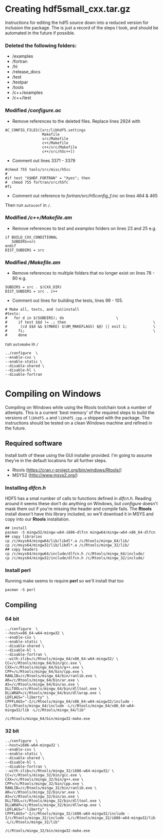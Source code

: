 # Creating hdf5small_cxx.tar.gz

Instructions for editing the hdf5 source down into a reduced version for inclusion the package.  The is just a record of the steps I took, and should be automated in the future if possible.

### Deleted the following folders:
  - /examples
  - /fortran
  - /hl
  - /release_docs
  - /test
  - /testpar
  - /tools
  - /c++/examples
  - /c++/test

### Modified */configure.ac*

- Remove references to the deleted files.  Replace lines 2924 with

```
AC_CONFIG_FILES([src/libhdf5.settings
                 Makefile
                 src/Makefile
                 c++/Makefile
                 c++/src/Makefile
                 c++/src/h5c++])
```
- Comment out lines 3371 - 3379

```
#chmod 755 tools/src/misc/h5cc
#
#if test "X$HDF_FORTRAN" = "Xyes"; then
#  chmod 755 fortran/src/h5fc
#fi
```
- Comment out reference to *fortran/src/H5config_f.inc* on lines 464 & 465

Then run `autoconf` in `/`.

### Modified */c++/Makefile.am*

- Remove references to *test* and *examples* folders on lines 23 and 25 e.g.

```
if BUILD_CXX_CONDITIONAL
   SUBDIRS=src
endif
DIST_SUBDIRS = src
```

### Modified */Makefile.am*

- Remove references to multiple folders that no longer exist on lines 78 - 80 e.g.

```
SUBDIRS = src . $(CXX_DIR)
DIST_SUBDIRS = src . c++
```

- Comment out lines for building the tests, lines 99 - 105.

```
# Make all, tests, and (un)install
#tests:
#	for d in $(SUBDIRS); do                        \
#	  if test $$d != .; then                                        \
#	   (cd $$d && $(MAKE) $(AM_MAKEFLAGS) $@) || exit 1;            \
#	  fi;                                                           \
#	  done
```
run `automake` in `/`

```{bash}
../configure  \
--enable-cxx \
--enable-static \
--disable-shared \
--disable-hl \
--disable-fortran
```

# Compiling on Windows

Compiling on Windows while using the Rtools toolchain took a number of attempts.  This is a current 'best memory' of tħe required steps to build the versions of `libhdf5.a` and `libhdf5_cpp.a` shipped with the package.  The instructions should be tested on a clean Windows machine and refined in the future.

## Required software

Install both of these using the GUI installer provided.  I'm going to assume they're in the default locations for all further steps.

- Rtools (https://cran.r-project.org/bin/windows/Rtools/)
- MSYS2 (http://www.msys2.org/)

### Installing *dlfcn.h*

HDF5 has a smal number of calls to functions defined in *dlfcn.h*.  Reading around it seems these don't do anything on Windows, but *configure* doesn't mask them out if you're missing the header and compile fails.  The **Rtools** install doesn't have this library included, so we'll download it in MSYS and copy into our **Rtools** installation.

```{bash}
## install
pacman -S mingw32/mingw-w64-i686-dlfcn mingw64/mingw-w64-x86_64-dlfcn
## copy libraries
cp /c/msys64/mingw64/lib/libdl*.a /c/Rtools/mingw_64/lib/
cp /c/msys64/mingw32/lib/libdl*.a /c/Rtools/mingw_32/lib/
## copy headers
cp /c/msys64/mingw64/include/dlfcn.h /c/Rtools/mingw_64/include/
cp /c/msys64/mingw32/include/dlfcn.h /c/Rtools/mingw_32/include/
```

### Install **perl**

Running make seems to require **perl** so we'll install that too

```{bash}
pacman -S perl
```

## Compiling

### 64 bit

```{bash}
../configure  \
--host=x86_64-w64-mingw32 \
--enable-cxx \
--enable-static \
--disable-shared \
--disable-hl \
--disable-fortran \
--with-zlib=/c/Rtools/mingw_64/x86_64-w64-mingw32/ \
CC=/c/Rtools/mingw_64/bin/gcc.exe \
CXX=/c/Rtools/mingw_64/bin/g++.exe \
CPP=/c/Rtools/mingw_64/bin/cpp.exe \
RANLIB=/c/Rtools/mingw_64/bin/ranlib.exe \
AR=/c/Rtools/mingw_64/bin/ar.exe \
AS=/c/Rtools/mingw_64/bin/as.exe \
DLLTOOL=/c/Rtools/mingw_64/bin/dlltool.exe \
DLLWRAP=/c/Rtools/mingw_64/bin/dllwrap.exe \
LDFLAGS="-liberty" \
CPPFLAGS="-I/c/Rtools/mingw_64/x86_64-w64-mingw32/include -I/c/Rtools/mingw_64/include -L/c/Rtools/mingw_64/x86_64-w64-mingw32/lib -L/c/Rtools/mingw_64/lib"

/c/Rtools/mingw_64/bin/mingw32-make.exe
```

### 32 bit

```{bash}
../configure  \
--host=i686-w64-mingw32 \
--enable-cxx \
--enable-static \
--disable-shared \
--disable-hl \
--disable-fortran \
--with-zlib=/c/Rtools/mingw_32/i686-w64-mingw32/ \
CC=/c/Rtools/mingw_32/bin/gcc.exe \
CXX=/c/Rtools/mingw_32/bin/g++.exe \
CPP=/c/Rtools/mingw_32/bin/cpp.exe \
RANLIB=/c/Rtools/mingw_32/bin/ranlib.exe \
AR=/c/Rtools/mingw_32/bin/ar.exe \
AS=/c/Rtools/mingw_32/bin/as.exe \
DLLTOOL=/c/Rtools/mingw_32/bin/dlltool.exe \
DLLWRAP=/c/Rtools/mingw_32/bin/dllwrap.exe \
LDFLAGS="-liberty" \
CPPFLAGS="-I/c/Rtools/mingw_32/i686-w64-mingw32/include -I/c/Rtools/mingw_32/include -L/c/Rtools/mingw_32/i686-w64-mingw32/lib -L/c/Rtools/mingw_32/lib"

/c/Rtools/mingw_32/bin/mingw32-make.exe
```

